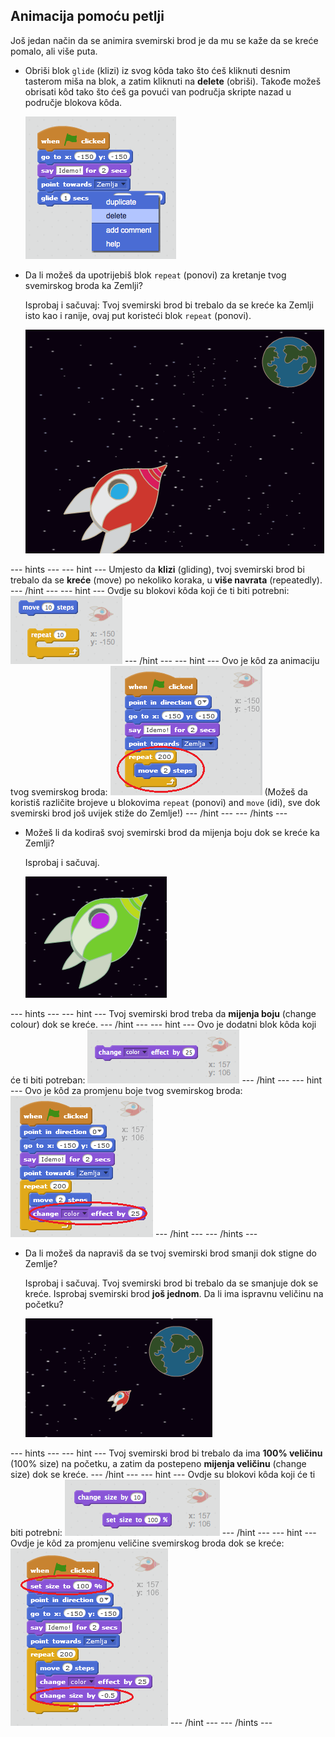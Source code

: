 ## Animacija pomoću petlji

Još jedan način da se animira svemirski brod je da mu se kaže da se kreće pomalo, ali više puta.

+ Obriši blok `glide` (klizi) iz svog kôda tako što ćeš kliknuti desnim tasterom miša na blok, a zatim kliknuti na **delete** (obriši). Takođe možeš obrisati kôd tako što ćeš ga povući van područja skripte nazad u područje blokova kôda.
    
    ![Brisanje bloka glide (klizi)](images/space-delete-glide.png)

+ Da li možeš da upotrijebiš blok `repeat` (ponovi) za kretanje tvog svemirskog broda ka Zemlji?
    
    Isprobaj i sačuvaj: Tvoj svemirski brod bi trebalo da se kreće ka Zemlji isto kao i ranije, ovaj put koristeći blok `repeat` (ponovi).
    
    ![Isprobavanje animacije svemirskog broda](images/space-animate-stage.png)

\--- hints \--- \--- hint \--- Umjesto da **klizi** (gliding), tvoj svemirski brod bi trebalo da se **kreće** (move) po nekoliko koraka, u **više navrata** (repeatedly). \--- /hint \--- \--- hint \--- Ovdje su blokovi kôda koji će ti biti potrebni: ![Blocks for an animated spaceship](images/space-repeat-blocks.png) \--- /hint \--- \--- hint \--- Ovo je kôd za animaciju tvog svemirskog broda: ![Code for an animated spaceship](images/space-repeat-code.png) (Možeš da koristiš različite brojeve u blokovima `repeat` (ponovi) and `move` (idi), sve dok svemirski brod još uvijek stiže do Zemlje!) \--- /hint \--- \--- /hints \---

+ Možeš li da kodiraš svoj svemirski brod da mijenja boju dok se kreće ka Zemlji?
    
    Isprobaj i sačuvaj.
    
    ![Isprobavanje svemirskog broda koji mijenja boju](images/space-colour-test.png)

\--- hints \--- \--- hint \--- Tvoj svemirski brod treba da **mijenja boju** (change colour) dok se kreće. \--- /hint \--- \--- hint \--- Ovo je dodatni blok kôda koji će ti biti potreban: ![Block for changing colour](images/space-colour-blocks.png) \--- /hint \--- \--- hint \--- Ovo je kôd za promjenu boje tvog svemirskog broda: ![Code for an animated spaceship](images/space-colour-code.png) \--- /hint \--- \--- /hints \---

+ Da li možeš da napraviš da se tvoj svemirski brod smanji dok stigne do Zemlje?
    
    Isprobaj i sačuvaj. Tvoj svemirski brod bi trebalo da se smanjuje dok se kreće. Isprobaj svemirski brod **još jednom**. Da li ima ispravnu veličinu na početku?
    
    ![Isprobavanje smanjivanja svemirskog broda](images/space-size-test.png)

\--- hints \--- \--- hint \--- Tvoj svemirski brod bi trebalo da ima **100% veličinu** (100% size) na početku, a zatim da postepeno **mijenja veličinu** (change size) dok se kreće. \--- /hint \--- \--- hint \--- Ovdje su blokovi kôda koji će ti biti potrebni: ![Blocks for changing size](images/space-size-blocks.png) \--- /hint \--- \--- hint \--- Ovdje je kôd za promjenu veličine svemirskog broda dok se kreće: ![Code for changing size](images/space-size-code.png) \--- /hint \--- \--- /hints \---